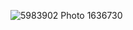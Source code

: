 
![5983902 Photo 1636730](https://user-images.githubusercontent.com/82039033/115994739-7f2b5f80-a5d8-11eb-982c-abc1bd991705.jpg)
